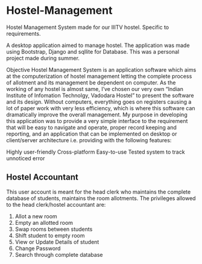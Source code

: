 # Hostel-Management

Hostel Management System made for our IIITV hostel. Specific to requirements.

A desktop application aimed to manage hostel. The application was made using Bootstrap, Django and sqllite for Database. This was a personal project made during summer.

Objective Hostel Management System is an application software which aims at the computerization of hostel management letting the complete process of allotment and its management be dependent on computer. As the working of any hostel is almost same, I’ve chosen our very own “Indian Institute of Infomation Technolgy, Vadodara Hostel” to present the software and its design. Without computers, everything goes on registers causing a lot of paper work with very less efficiency, which is where this software can dramatically improve the overall management. My purpose in developing this application was to provide a very simple interface to the requirement that will be easy to navigate and operate, proper record keeping and reporting, and an application that can be implemented on desktop or client/server architecture i.e. providing with the following features:

Highly user-friendly
Cross-platform
Easy-to-use
Tested system to track unnoticed error

## Hostel Accountant
This user account is meant for the head clerk who maintains the complete database of students, maintains the room allotments. The privileges allowed to the head clerk/hostel accountant are:

1) Allot a new room
2) Empty an allotted room
3) Swap rooms between students
4) Shift student to empty room
5) View or Update Details of student
6) Change Password
7) Search through complete database
